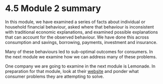 # 4.5 Module 2 summary

In this module, we have examined a series of facts about individual or household financial behaviour, asked where that behaviour is inconsistent with traditional economic explanations, and examined possible explanations that can account for the observed behaviour. We have done this across consumption and savings, borrowing, payments, investment and insurance.

Many of these behaviours led to sub-optimal outcomes for consumers. In the next module we examine how we can address many of these problems.

One company we are going to examine in the next module is Lemonade. In preparation for that module, look at their [website](https://www.lemonade.com/) and ponder what consumer problems they are attempting to solve.